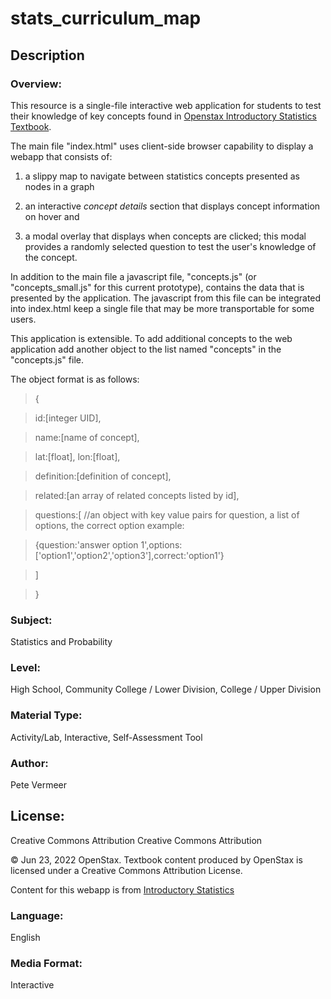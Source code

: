 # stats_curriculum_map

## Description

### Overview:

This resource is a single-file interactive web application for students to test their knowledge of key concepts found in [Openstax Introductory Statistics Textbook](https://openstax.org/details/books/introductory-statistics/).

The main file "index.html" uses client-side browser capability to display a webapp that consists of:

1. a slippy map to navigate between statistics concepts presented as nodes in a graph

2. an interactive *concept details* section that displays concept information on hover and

3. a modal overlay that displays when concepts are clicked; this modal provides a randomly selected question to test the user's knowledge of the concept.

In addition to the main file a javascript file, "concepts.js" (or "concepts_small.js" for this current prototype), contains the data that is presented by the application. The javascript from this file can be integrated into index.html keep a single file that may be more transportable for some users.

This application is extensible. To add additional concepts to the web application add another object to the list named "concepts" in the "concepts.js" file.

The object format is as follows:

> {

>   id:[integer UID],

>   name:[name of concept],

>   lat:[float], lon:[float],

>   definition:[definition of concept], 

>   related:[an array of related concepts listed by id],

>   questions:[ //an object with key value pairs for question, a list of options, the correct option example:

>   {question:'answer option 1',options:['option1','option2','option3'],correct:'option1'}

>   ]

> }

### Subject:

Statistics and Probability 

### Level:

High School, Community College / Lower Division, College / Upper Division 

### Material Type:

Activity/Lab, Interactive, Self-Assessment Tool

### Author:

Pete Vermeer 

## License:

Creative Commons Attribution Creative Commons Attribution
    
© Jun 23, 2022 OpenStax. Textbook content produced by OpenStax is licensed under a Creative Commons Attribution License.

Content for this webapp is from [Introductory Statistics](https://openstax.org/details/books/introductory-statistics/)

### Language:
    
English 

### Media Format:

Interactive 





